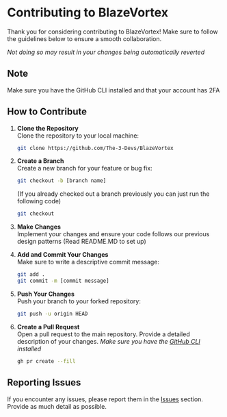 # Contributing to BlazeVortex

Thank you for considering contributing to BlazeVortex! Make sure to follow the guidelines below to ensure a smooth collaboration.

*Not doing so may result in your changes being automatically reverted*

## Note
Make sure you have the GitHub CLI installed and that your account has 2FA

## How to Contribute

1. **Clone the Repository**  
    Clone the repository to your local machine:
    ```bash
    git clone https://github.com/The-3-Devs/BlazeVortex
    ```

2. **Create a Branch**  
    Create a new branch for your feature or bug fix:
    ```bash
    git checkout -b [branch name]
    ```

    (If you already checked out a branch previously you can just run the following code)

    ```bash
    git checkout
    ```

3. **Make Changes**  
    Implement your changes and ensure your code follows our previous design patterns (Read README.MD to set up)

4. **Add and Commit Your Changes**  
    Make sure to write a descriptive commit message:
    ```bash
    git add .
    git commit -m [commit message]
    ```

5. **Push Your Changes**  
    Push your branch to your forked repository:
    ```bash
    git push -u origin HEAD
    ```

8. **Create a Pull Request**  
    Open a pull request to the main repository. Provide a detailed description of your changes.
    *Make sure you have the [GitHub CLI](https://cli.github.com/) installed*
    ```bash
    gh pr create --fill
    ```

## Reporting Issues

If you encounter any issues, please report them in the [Issues](https://github.com/The-3-Devs/BlazeVortex/issues) section. Provide as much detail as possible.